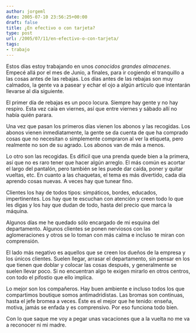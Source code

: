 ```yaml
---
author: jorgeml
date: 2005-07-10 23:56:25+00:00
draft: false
title: ¿En efectivo o con tarjeta?
type: post
url: /2005/07/11/en-efectivo-o-con-tarjeta/
tags:
- trabajo
---
```


Estos días estoy trabajando en unos _conocidos grandes almacenes_. Empecé allá por el mes de Junio, a finales, para ir cogiendo el tranquillo a las cosas antes de las rebajas. Los días antes de las rebajas son muy calmados, la gente va a pasear y echar el ojo a algún artículo que intentarán llevarse al día siguiente.

El primer día de rebajas es un poco locura. Siempre hay gente y no hay respiro. Esta vez caía en viernes, así que entre viernes y sábado allí no había quién parara.

Una vez que pasan los primeros días vienen los abonos y las recogidas. Los abonos vienen inmediatamente, la gente se da cuenta de que ha comprado cosas que no necesitan o simplemente compraron al ver la etiqueta, pero realmente no son de su agrado. Los abonos van de más a menos.

Lo otro son las recogidas. Es difícil que una prenda quede bien a la primera, así que no es raro tener que hacer algún arreglo. El más común es acortar el largo del pantalón, pero también se les puede dar caída, poner y quitar vueltas, etc. En cuanto a las chaquetas, el tema es más divertido, cada día aprendo cosas nuevas. A veces hay que tunear fino.

Clientes los hay de todos tipos: simpáticos, bordes, educados, impertinentes. Los hay que te escuchan con atención y creen todo lo que les digas y los hay que dudan de todo, hasta del precio que marca la máquina.

Algunos días me he quedado sólo encargado de mi esquina del departamento. Algunos clientes se ponen nerviosos con las aglomeraciones y otros se lo toman con más calma e incluso te miran con comprensión.

El lado más negativo es aquellos que se creen los dueños de la empresa y los únicos clientes. Suelen llegar, arrasar el departamento, sin pensar en los que tienen que doblar y colocar las cosas después, y generalmente se suelen llevar poco. Si no encuentran algo te exigen mirarlo en otros centros, con todo el pifostio que ello implica.

Lo mejor son los compañeros. Hay buen ambiente e incluso todos los que compartimos boutique somos antimadridistas. Las bromas son continuas, hasta el jefe bromea a veces. Éste es el mejor que he tenido: enseña, motiva, jamás se enfada y es comprensivo. Por eso funciona todo bien.

Con lo que saque me voy a pegar unas vacaciones que a la vuelta no me va a reconocer ni mi madre.
